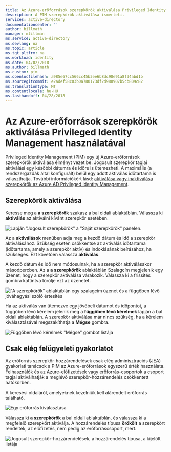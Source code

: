 ```yaml
---
title: Az Azure-erőforrások szerepkörök aktiválása Privileged Identity Management használatával |} Microsoft Docs
description: A PIM szerepkörök aktiválása ismerteti.
services: active-directory
documentationcenter: ''
author: billmath
manager: mtillman
ms.service: active-directory
ms.devlang: na
ms.topic: article
ms.tgt_pltfrm: na
ms.workload: identity
ms.date: 04/02/2018
ms.author: billmath
ms.custom: pim
ms.openlocfilehash: a985e67cc566cc45b3ee6b8dc98e91a8f34abd1b
ms.sourcegitcommit: e2adef58c03b0a780173df2d988907b5cb809c82
ms.translationtype: MT
ms.contentlocale: hu-HU
ms.lasthandoff: 04/28/2018
---
```

# <a name="activate-roles-for-azure-resources-by-using-privileged-identity-management"></a>Az Azure-erőforrások szerepkörök aktiválása Privileged Identity Management használatával
Privileged Identity Management (PIM) egy új Azure-erőforrások szerepkörök aktiválása élményt vezet be. Jogosult szerepkör tagjai aktiválási egy későbbi dátumra és időre is ütemezheti. A maximális (a rendszergazdák által konfigurált) belül egy adott aktiválás időtartama is választhatja. További információkért lásd: [aktiválása vagy inaktiválása szerepkörök az Azure AD Privileged Identity Management](../active-directory-privileged-identity-management-how-to-activate-role.md).

## <a name="activate-roles"></a>Szerepkörök aktiválása
Keresse meg a **a szerepkörök** szakasz a bal oldali ablaktáblán. Válassza ki **aktiválás** az aktiválni kívánt szerepkör esetében.

![Lapján "Jogosult szerepkörök" a "Saját szerepkörök" panelen.](media/azure-pim-resource-rbac/rbac-roles.png)

Az a **aktiválások** menüben adja meg a kezdő dátum és idő a szerepkör aktiválásához. Szükség esetén csökkentse az aktiválás időtartama (időtartama, amely a szerepkör aktív) és indoklásának beírásához, ha szükséges. Ezt követően válassza **aktiválás**.

A kezdő dátum és idő nem módosulnak, ha a szerepkör aktiválásakor másodpercben. Az a **a szerepkörök** ablaktáblán Szalagcím megjelenik egy üzenet, hogy a szerepkör aktiválása várakozik. Válassza ki a frissítés gombra kattintva törölje ezt az üzenetet.

!["A szerepkörök" ablaktáblán egy szalagcím üzenet és a függőben lévő jóváhagyási szóló értesítés](media/azure-pim-resource-rbac/rbac-activate-notification.png)

Ha az aktiválás van ütemezve egy jövőbeli dátumot és időpontot, a függőben lévő kérelem jelenik meg a **függőben lévő kérelmek** lapján a bal oldali ablaktáblán. A szerepkör aktiválása már nincs szükség, ha a kérelem kiválasztásával megszakíthatja a **Mégse** gombra.

![Függőben lévő kérelmek "Mégse" gombot listája](media/azure-pim-resource-rbac/rbac-activate-pending.png)


## <a name="apply-just-enough-administration-practices"></a>Csak elég felügyeleti gyakorlatot

Az erőforrás szerepkör-hozzárendelések csak elég adminisztrációs (JEA) gyakorlati tanácsok a PIM az Azure-erőforrások egyszerű érték használata. Felhasználók és az Azure-előfizetések vagy erőforrás-csoportok a csoport tagjai aktiválhatják a meglévő szerepkör-hozzárendelés csökkentett hatókörben. 

A keresési oldaláról, amelyeknek kezelniük kell alárendelt erőforrás található.

![Egy erőforrás kiválasztása](media/azure-pim-resource-rbac/azure-resources-02.png)

Válassza ki **a szerepkörök** a bal oldali ablaktáblán, és válassza ki a megfelelő szerepkört aktiválja. A hozzárendelés típusa **örökölt** a szerepkört rendelték, az előfizetés, nem pedig az erőforráscsoport, mert.

![Jogosult szerepkör-hozzárendelések, a hozzárendelés típusa, a kijelölt listája](media/azure-pim-resource-rbac/my-roles-02.png)
